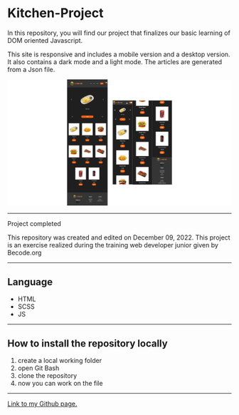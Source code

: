 # Kitchen-Project

In this repository, you will find our project that finalizes our basic learning of DOM oriented Javascript.

This site is responsive and includes a mobile version and a desktop version. It also contains a dark mode and a light mode. The articles are generated from a Json file.

![](./imgs/README.png)

---

Project completed

This repository was created and edited on December 09, 2022. This project is an exercise realized during the training web developer junior given by Becode.org

---

## Language

- HTML
- SCSS
- JS

---

## How to install the repository locally

1. create a local working folder
2. open Git Bash
3. clone the repository
4. now you can work on the file

---

[Link to my Github page.](https://mathildecornelis.github.io/Dark-Kitchen-Project/)
